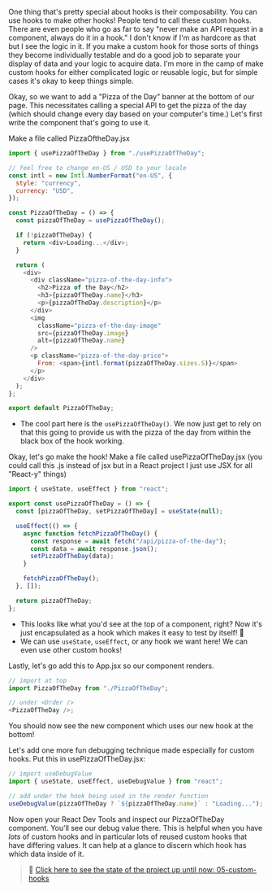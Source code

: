 One thing that's pretty special about hooks is their composability. You can use hooks to make other hooks! People tend to call these custom hooks. There are even people who go as far to say "never make an API request in a component, always do it in a hook." I don't know if I'm as hardcore as that but I see the logic in it. If you make a custom hook for those sorts of things they become individually testable and do a good job to separate your display of data and your logic to acquire data. I'm more in the camp of make custom hooks for either complicated logic or reusable logic, but for simple cases it's okay to keep things simple.

Okay, so we want to add a "Pizza of the Day" banner at the bottom of our page. This necessitates calling a special API to get the pizza of the day (which should change every day based on your computer's time.) Let's first write the component that's going to use it.

Make a file called PizzaOftheDay.jsx

```javascript
import { usePizzaOfTheDay } from "./usePizzaOfTheDay";

// feel free to change en-US / USD to your locale
const intl = new Intl.NumberFormat("en-US", {
  style: "currency",
  currency: "USD",
});

const PizzaOfTheDay = () => {
  const pizzaOfTheDay = usePizzaOfTheDay();

  if (!pizzaOfTheDay) {
    return <div>Loading...</div>;
  }

  return (
    <div>
      <div className="pizza-of-the-day-info">
        <h2>Pizza of the Day</h2>
        <h3>{pizzaOfTheDay.name}</h3>
        <p>{pizzaOfTheDay.description}</p>
      </div>
      <img
        className="pizza-of-the-day-image"
        src={pizzaOfTheDay.image}
        alt={pizzaOfTheDay.name}
      />
      <p className="pizza-of-the-day-price">
        From: <span>{intl.format(pizzaOfTheDay.sizes.S)}</span>
      </p>
    </div>
  );
};

export default PizzaOfTheDay;
```

- The cool part here is the `usePizzaOfTheDay()`. We now just get to rely on that this going to provide us with the pizza of the day from within the black box of the hook working.

Okay, let's go make the hook! Make a file called usePizzaOfTheDay.jsx (you could call this .js instead of jsx but in a React project I just use JSX for all "React-y" things)

```javascript
import { useState, useEffect } from "react";

export const usePizzaOfTheDay = () => {
  const [pizzaOfTheDay, setPizzaOfTheDay] = useState(null);

  useEffect(() => {
    async function fetchPizzaOfTheDay() {
      const response = await fetch("/api/pizza-of-the-day");
      const data = await response.json();
      setPizzaOfTheDay(data);
    }

    fetchPizzaOfTheDay();
  }, []);

  return pizzaOfTheDay;
};
```

- This looks like what you'd see at the top of a component, right? Now it's just encapsulated as a hook which makes it easy to test by itself! 🎉
- We can use `useState`, `useEffect`, or any hook we want here! We can even use other custom hooks!

Lastly, let's go add this to App.jsx so our component renders.

```javascript
// import at top
import PizzaOfTheDay from "./PizzaOfTheDay";

// under <Order />
<PizzaOfTheDay />;
```

You should now see the new component which uses our new hook at the bottom!

Let's add one more fun debugging technique made especially for custom hooks. Put this in usePizzaOfTheDay.jsx:

```javascript
// import useDebugValue
import { useState, useEffect, useDebugValue } from "react";

// add under the hook being used in the render function
useDebugValue(pizzaOfTheDay ? `${pizzaOfTheDay.name}` : "Loading...");
```

Now open your React Dev Tools and inspect our PizzaOfTheDay component. You'll see our debug value there. This is helpful when you have _lots_ of custom hooks and in particular lots of reused custom hooks that have differing values. It can help at a glance to discern which hook has which data inside of it.

> 🏁 [Click here to see the state of the project up until now: 05-custom-hooks][step]

[step]: https://github.com/btholt/citr-v9-project/tree/master/05-custom-hooks
